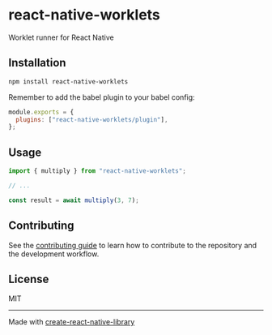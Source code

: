 # react-native-worklets

Worklet runner for React Native

## Installation

```sh
npm install react-native-worklets
```

Remember to add the babel plugin to your babel config:

```js
module.exports = {
  plugins: ["react-native-worklets/plugin"],
};
```

## Usage

```js
import { multiply } from "react-native-worklets";

// ...

const result = await multiply(3, 7);
```

## Contributing

See the [contributing guide](CONTRIBUTING.md) to learn how to contribute to the repository and the development workflow.

## License

MIT

---

Made with [create-react-native-library](https://github.com/callstack/react-native-builder-bob)
